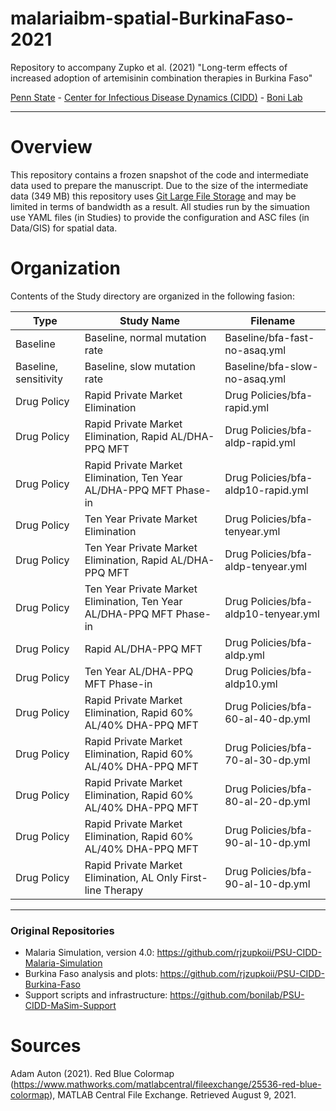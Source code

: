 # malariaibm-spatial-BurkinaFaso-2021

Repository to accompany Zupko et al. (2021) "Long-term effects of increased adoption of artemisinin combination therapies in Burkina Faso"

[Penn State](https://www.psu.edu/) - [Center for Infectious Disease Dynamics (CIDD)](https://www.huck.psu.edu/institutes-and-centers/center-for-infectious-disease-dynamics) - [Boni Lab](http://mol.ax/)

---

# Overview

This repository contains a frozen snapshot of the code and intermediate data used to prepare the manuscript. Due to the size of the intermediate data (349 MB) this repository uses [Git Large File Storage](https://git-lfs.github.com/) and may be limited in terms of bandwidth as a result.  All studies run by the simuation use YAML files (in Studies) to provide the configuration and ASC files (in Data/GIS) for spatial data. 

# Organization

Contents of the Study directory are organized in the following fasion:

| Type | Study Name | Filename |
| --- | --- | --- |
| Baseline | Baseline, normal mutation rate | Baseline/bfa-fast-no-asaq.yml |
| Baseline, sensitivity | Baseline, slow mutation rate | Baseline/bfa-slow-no-asaq.yml |
| Drug Policy | Rapid Private Market Elimination | Drug Policies/bfa-rapid.yml |
| Drug Policy | Rapid Private Market Elimination, Rapid AL/DHA-PPQ MFT | Drug Policies/bfa-aldp-rapid.yml |
| Drug Policy | Rapid Private Market Elimination, Ten Year AL/DHA-PPQ MFT Phase-in | Drug Policies/bfa-aldp10-rapid.yml |
| Drug Policy | Ten Year Private Market Elimination | Drug Policies/bfa-tenyear.yml |
| Drug Policy | Ten Year Private Market Elimination, Rapid AL/DHA-PPQ MFT | Drug Policies/bfa-aldp-tenyear.yml |
| Drug Policy | Ten Year Private Market Elimination, Ten Year AL/DHA-PPQ MFT Phase-in | Drug Policies/bfa-aldp10-tenyear.yml |
| Drug Policy | Rapid AL/DHA-PPQ MFT | Drug Policies/bfa-aldp.yml | 
| Drug Policy | Ten Year AL/DHA-PPQ MFT Phase-in | Drug Policies/bfa-aldp10.yml |
| Drug Policy | Rapid Private Market Elimination, Rapid 60% AL/40% DHA-PPQ MFT | Drug Policies/bfa-60-al-40-dp.yml |
| Drug Policy | Rapid Private Market Elimination, Rapid 60% AL/40% DHA-PPQ MFT | Drug Policies/bfa-70-al-30-dp.yml |
| Drug Policy | Rapid Private Market Elimination, Rapid 60% AL/40% DHA-PPQ MFT | Drug Policies/bfa-80-al-20-dp.yml |
| Drug Policy | Rapid Private Market Elimination, Rapid 60% AL/40% DHA-PPQ MFT | Drug Policies/bfa-90-al-10-dp.yml |
| Drug Policy | Rapid Private Market Elimination, AL Only First-line Therapy | Drug Policies/bfa-90-al-10-dp.yml |

---

### Original Repositories
- Malaria Simulation, version 4.0: https://github.com/rjzupkoii/PSU-CIDD-Malaria-Simulation
- Burkina Faso analysis and plots: https://github.com/rjzupkoii/PSU-CIDD-Burkina-Faso
- Support scripts and infrastructure: https://github.com/bonilab/PSU-CIDD-MaSim-Support

# Sources

Adam Auton (2021). Red Blue Colormap (https://www.mathworks.com/matlabcentral/fileexchange/25536-red-blue-colormap), MATLAB Central File Exchange. Retrieved August 9, 2021.
